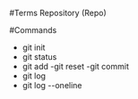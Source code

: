 #Terms
Repository (Repo)




#Commands
- git init
- git status
- git add
-git reset
-git commit
- git log
- git log --oneline
